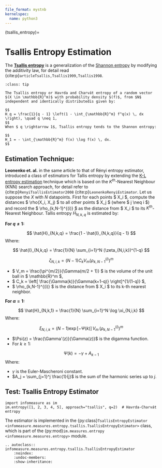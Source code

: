 ```yaml
---
file_format: mystnb
kernelspec:
  name: python3
---
```


(tsallis_entropy)=
# Tsallis Entropy Estimation

The [**Tsallis entropy**](index.md#renyi-alpha-entropy) is a generalization of the [Shannon entropy](index.md#shannon-entropy) by modifying the additivity law, for detail read {cite:p}`articleTsallis,Tsallis1999,Tsallis1998`.

```{admonition} Tsallis Entropy
:class: tip

The Tsallis entropy or Havrda and Charvát entropy of a random vector $(X \in \mathbb{R}^m)$ with probability density $(f)$, from $N$ independent and identically distributedis given by:

$$
H_q = \frac{1}{q - 1} \left(1 - \int_{\mathbb{R}^m} f^q(x) \, dx \right), \quad q \neq 1,
$$
When $ q \rightarrow 1$, Tsallis entropy tends to the Shannon entropy:

$$
H_1 = - \int_{\mathbb{R}^m} f(x) \log f(x) \, dx.
$$
```
## Estimation Technique:
**Leonenko et. al.** in the same article to that of Rényi entropy estimator, introduced a class of estimators for Tallis entropy by extending the [K-L entropy estimation](kozachenko_leonenko.md) technique which is based on the $K^{th}$-Nearest Neighbour (KNN) search approach, for detail refer to {cite:p}`RenyiTsallisEstimator2008` {cite:p}`LeonenkoRenyiEstimator`.
Let us suppose the $X$ with $N$ datapoints.
First for each points $ X_i $, compute the distances $ \rho(X_i, X_j) $ to all other points $ X_j $ (where $ j \neq i $) and record the $ \rho_{k,N-1}^{(i)} $ as the distance from $ X_i $ to its $K^{th}$-Nearest Neighbour.
Tallis entropy $\hat{H}_{N,k,q}$ is estimated by:

**For $q \neq 1$:**

$$
\hat{H}_{N,k,q} = \frac{1 - \hat{I}_{N,k,q}}{q - 1}
$$
Where:

$$
\hat{I}_{N,k,q} = \frac{1}{N} \sum_{i=1}^N (\zeta_{N,i,k})^{1-q}
$$

$$
\zeta_{N,i,k} = (N-1) C_k V_m (\rho_{k,N-1}^{(i)})^m
$$

- $ V_m = \frac{\pi^{m/2}}{\Gamma(m/2 + 1)} $ is the volume of the unit ball in $ \mathbb{R}^m $,
- $ C_k = \left[ \frac{\Gamma(k)}{\Gamma(k+1-q)} \right]^{1/(1-q)} $,
- $ \rho_{k,N-1}^{(i)} $ is the distance from $ X_i $ to its k-th nearest neighbor.

**For $\alpha = 1$:**

$$
\hat{H}_{N,k,1} = \frac{1}{N} \sum_{i=1}^N \log \xi_{N,i,k}
$$
Where:

$$
\xi_{N,i,k} = (N-1) \exp[-\Psi(k)] \, V_m \, \left(\rho_{k,N-1}^{(i)}\right)^m
$$

- $\Psi(z) = \frac{\Gamma'(z)}{\Gamma(z)}$ is the digamma function.
- For $k \geq 1$:

$$
\Psi(k) = -\gamma + A_{k-1}
$$
Where:

- $\gamma$ is the Euler-Mascheroni constant.
- $A_j = \sum_{j=1}^j \frac{1}{j}$ is the sum of the harmonic series up to $j$.

## Test: Tsallis Entropy Estimator

```{code-cell}
import infomeasure as im
im.entropy([1, 2, 3, 4, 5], approach="tsallis", q=2)  # Havrda-Charvát entropy
```



The estimator is implemented in the {py:class}`TsallisEntropyEstimator <infomeasure.measures.entropy.tsallis.TsallisEntropyEstimator>` class,
which is part of the {py:mod}`im.measures.entropy <infomeasure.measures.entropy>` module.

```{eval-rst}
.. autoclass:: infomeasure.measures.entropy.tsallis.TsallisEntropyEstimator
    :noindex:
    :undoc-members:
    :show-inheritance:
```

